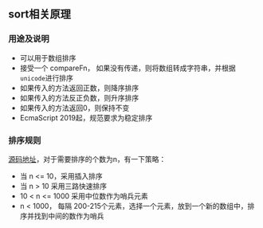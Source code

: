 ## sort相关原理 
### 用途及说明
* 可以用于数组排序  
* 接受一个 compareFn， 如果没有传递，则将数组转成字符串，并根据```unicode```进行排序
* 如果传入的方法返回正数，则降序排序  
* 如果传入的方法反正负数，则升序排序  
* 如果传入的方法返回0，则保持不变  
* EcmaScript 2019起，规范要求为稳定排序

### 排序规则  
[源码地址](https://github.com/v8/v8/blob/98d735069d0937f367852ed968a33210ceb527c2/src/js/array.js#L709)，对于需要排序的个数为n，有一下策略：  
* 当 n <= 10，采用插入排序  
* 当 n > 10 采用三路快速排序  
* 10 < n <= 1000 采用中位数作为哨兵元素 
* n < 1000， 每隔 200-215个元素，选择一个元素，放到一个新的数组中，排序并找到中间的数作为哨兵